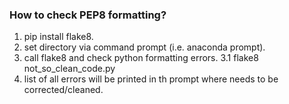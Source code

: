   
### How to check PEP8 formatting?

1. pip install flake8.
2. set directory via command prompt (i.e. anaconda prompt).
3. call flake8 and check python formatting errors.
  3.1 flake8 not_so_clean_code.py
4. list of all errors will be printed in th prompt where needs to be corrected/cleaned.
